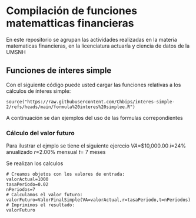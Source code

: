 # Compilación de funciones matematticas financieras

En este repositorio se agrupan las actividades realizadas en la materia matematicas financieras, en la licenciatura actuaría y ciencia de datos de la UMSNH

## Funciones de ínteres simple

Con el siguiente código puede usted cargar las funciones relativas a los cálculos de ínteres simple:

```{r}
source("https://raw.githubusercontent.com/Chbips/interes-simple-2/refs/heads/main/formula%20interes%20simplee.R")
```
A continuación se dan ejemplos del uso de las formulas correpondientes

### Cálculo del valor futuro

Para ilustrar el ejmplo se tiene el siguiente ejerccio
$VA$=$10,000.00
$i$=24% anualizado
$r$=2.00% mensual
$t$= 7 meses

Se realizan los calculos
```{r}
# Creamos objetos con los valores de entrada:
valorActual=1000
tasaPeriodo=0.02
nPeriodos=7
# Calculamos el valor futuro:
valorFuturo=ValorFinalSimple(VA=valorActual,r=tasaPeriodo,t=nPeriodos)
# Imprimimos el resultado:
valorFuturo
```

